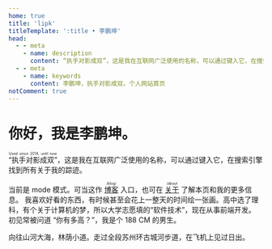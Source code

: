 ```yaml
---
home: true
title: 'lipk'
titleTemplate: ':title • 李鹏坤'
head:
  - - meta
    - name: description
      content: “执手对影成双”，这是我在互联网广泛使用的名称，可以通过键入它，在搜索引擎找到所有关于我的踪迹。
  - - meta
    - name: keywords
      content: 李鹏坤，执手对影成双，个人网站首页
notComment: true
---
```


# 你好，我是李鹏坤。

<ruby>“执手对影成双”<rt>Used since 2014, until now</rt></ruby>，这是我在互联网广泛使用的名称，可以通过键入它，在搜索引擎找到所有关于我的踪迹。

当前是 <ruby class="link"><PageMode /><rt>mode</rt></ruby> 模式。可当这作 <ruby class="link"><a href="/blog/">博客</a><rt>/blog/</rt></ruby> 入口，也可在 <ruby class="link"><a href="/about">关于</a><rt>/about</rt></ruby> 了解本页和我的更多信息。
我喜欢好看的东西，有时候甚至会花上一整天的时间绘一张画。高中选了理科，有个关于计算机的梦，所以大学志愿填的“软件技术”，现在从事前端开发。
初见常被问道 “你有多高？”，我是个 188 CM 的男生。

向往山河大海，林荫小道。走过全段苏州环古城河步道，在飞机上见过日出。

<span style="display: none">浅色深色深橙深蓝冷黑暗黑</span>
